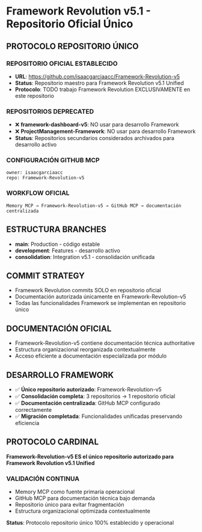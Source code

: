 # Framework Revolution v5.1 - Repositorio Oficial Único

## PROTOCOLO REPOSITORIO ÚNICO

### REPOSITORIO OFICIAL ESTABLECIDO
- **URL**: https://github.com/isaacgarciaacc/Framework-Revolution-v5
- **Status**: Repositorio maestro para Framework Revolution v5.1 Unified
- **Protocolo**: TODO trabajo Framework Revolution EXCLUSIVAMENTE en este repositorio

### REPOSITORIOS DEPRECATED
- ❌ **framework-dashboard-v5**: NO usar para desarrollo Framework
- ❌ **ProjectManagement-Framework**: NO usar para desarrollo Framework
- **Status**: Repositorios secundarios considerados archivados para desarrollo activo

### CONFIGURACIÓN GITHUB MCP
```
owner: isaacgarciaacc
repo: Framework-Revolution-v5
```

### WORKFLOW OFICIAL
```
Memory MCP → Framework-Revolution-v5 → GitHub MCP → documentación centralizada
```

## ESTRUCTURA BRANCHES
- **main**: Production - código estable
- **development**: Features - desarrollo activo
- **consolidation**: Integration v5.1 - consolidación unificada

## COMMIT STRATEGY
- Framework Revolution commits SOLO en repositorio oficial
- Documentación autorizada únicamente en Framework-Revolution-v5
- Todas las funcionalidades Framework se implementan en repositorio único

## DOCUMENTACIÓN OFICIAL
- Framework-Revolution-v5 contiene documentación técnica authoritative
- Estructura organizacional reorganizada contextualmente
- Acceso eficiente a documentación especializada por módulo

## DESARROLLO FRAMEWORK
- ✅ **Único repositorio autorizado**: Framework-Revolution-v5
- ✅ **Consolidación completa**: 3 repositorios → 1 repositorio oficial
- ✅ **Documentación centralizada**: GitHub MCP configurado correctamente
- ✅ **Migración completada**: Funcionalidades unificadas preservando eficiencia

## PROTOCOLO CARDINAL
**Framework-Revolution-v5 ES el único repositorio autorizado para Framework Revolution v5.1 Unified**

### VALIDACIÓN CONTINUA
- Memory MCP como fuente primaria operacional
- GitHub MCP para documentación técnica bajo demanda
- Repositorio único para evitar fragmentación
- Estructura organizacional optimizada contextualmente

**Status**: Protocolo repositorio único 100% establecido y operacional
